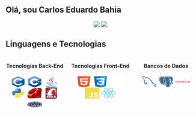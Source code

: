## Olá, sou Carlos Eduardo Bahia
<div align="center">
  <img loading="lazy" height="180em" src="https://github-readme-stats.vercel.app/api?username=Carlos-Bahia&show_icons=true&theme=radical&include_all_commits=true&count_private=true"/>
  <img height="180em" src="https://github-readme-stats.vercel.app/api/top-langs/?username=Carlos-Bahia&layout=compact&theme=radical"/>
</div>

## Linguagens e Tecnologias
<div style="display: grid; grid-template-columns: repeat(3, 1fr); text-align: center; gap: 20px;">

  <div>
    <h4>Tecnologias Back-End</h4>
    <img align="center" alt="Carlos-Bahia-C" height="30" width="40" src="https://raw.githubusercontent.com/devicons/devicon/master/icons/c/c-original.svg">
    <img align="center" alt="Carlos-Bahia-C++" height="30" width="40" src="https://raw.githubusercontent.com/devicons/devicon/master/icons/cplusplus/cplusplus-original.svg">
    <img align="center" alt="Carlos-Bahia-Java" height="30" width="40" src="https://raw.githubusercontent.com/devicons/devicon/master/icons/java/java-original.svg">
    <img align="center" alt="Carlos-Bahia-Python" height="30" width="40" src="https://raw.githubusercontent.com/devicons/devicon/master/icons/python/python-original.svg">
    <img align="center" alt="Carlos-Bahia-Ruby" height="30" width="40" src="https://raw.githubusercontent.com/devicons/devicon/master/icons/ruby/ruby-original.svg">
    <img align="center" alt="Carlos-Bahia-Rails" height="30" width="40" src="https://raw.githubusercontent.com/devicons/devicon/master/icons/rails/rails-original-wordmark.svg">
    <img align="center" alt="Carlos-Bahia-PHP" height="30" width="40" src="https://raw.githubusercontent.com/devicons/devicon/master/icons/php/php-original.svg">
  </div>

  <div>
    <h4>Tecnologias Front-End</h4>
    <img align="center" alt="Carlos-Bahia-HTML" height="30" width="40" src="https://raw.githubusercontent.com/devicons/devicon/master/icons/html5/html5-original.svg">
    <img align="center" alt="Carlos-Bahia-CSS" height="30" width="40" src="https://raw.githubusercontent.com/devicons/devicon/master/icons/css3/css3-original.svg">
    <img align="center" alt="Carlos-Bahia-Bootstrap" height="30" width="40" src="https://raw.githubusercontent.com/devicons/devicon/master/icons/bootstrap/bootstrap-original.svg" style="filter: brightness(0) invert(1);">
    <img align="center" alt="Carlos-Bahia-JavaScript" height="30" width="40" src="https://raw.githubusercontent.com/devicons/devicon/master/icons/javascript/javascript-plain.svg">
    <img align="center" alt="Carlos-Bahia-React" height="30" width="40" src="https://raw.githubusercontent.com/devicons/devicon/master/icons/react/react-original.svg">
  </div>

  <div>
    <h4>Bancos de Dados</h4>
    <img align="center" alt="Carlos-Bahia-MySQL" height="30" width="40" src="https://raw.githubusercontent.com/devicons/devicon/master/icons/mysql/mysql-original.svg">
    <img align="center" alt="Carlos-Bahia-PostgreSQL" height="30" width="40" src="https://raw.githubusercontent.com/devicons/devicon/master/icons/postgresql/postgresql-original.svg">
    <img align="center" alt="Carlos-Bahia-Oracle" height="30" width="40" src="https://raw.githubusercontent.com/devicons/devicon/master/icons/oracle/oracle-original.svg">
  </div>

</div>

